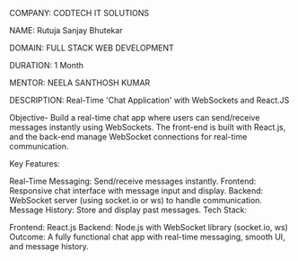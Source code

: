 COMPANY: CODTECH IT SOLUTIONS

NAME: Rutuja Sanjay Bhutekar 


DOMAIN: FULL STACK WEB DEVELOPMENT

DURATION: 1 Month 

MENTOR: NEELA SANTHOSH KUMAR

DESCRIPTION: Real-Time 'Chat Application' with WebSockets and React.JS

Objective- Build a real-time chat app where users can send/receive messages instantly using WebSockets. The front-end is built with React.js, and the back-end manage WebSocket connections for real-time communication.

Key Features:

Real-Time Messaging: Send/receive messages instantly.
Frontend: Responsive chat interface with message input and display.
Backend: WebSocket server (using socket.io or ws) to handle communication.
Message History: Store and display past messages.
Tech Stack:

Frontend: React.js
Backend: Node.js with WebSocket library (socket.io, ws)
Outcome:
A fully functional chat app with real-time messaging, smooth UI, and message history.
